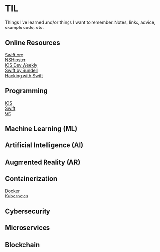 # TIL
Things I've learned and/or things I want to remember. Notes, links, advice, example code, etc.

## Online Resources

[Swift.org](https://swift.org)\
[NSHipster](https://nshipster.com)\
[iOS Dev Weekly](https://iosdevweekly.com)\
[Swift by Sundell](https://www.swiftbysundell.com)\
[Hacking with Swift](https://www.hackingwithswift.com)

## Programming

[iOS](https://github.com/rynaardb/TIL/tree/master/ios-development)\
[Swift](https://github.com/rynaardb/TIL/tree/master/swift)\
[Git](https://github.com/rynaardb/TIL/tree/master/git)

## Machine Learning (ML)

## Artificial Intelligence (AI)

## Augmented Reality (AR)

## Containerization

[Docker](https://github.com/rynaardb/TIL/tree/master/containerization)\
[Kubernetes](https://github.com/rynaardb/TIL/tree/master/containerization)

## Cybersecurity

## Microservices

## Blockchain
